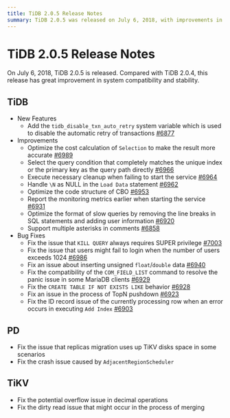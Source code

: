 ```yaml
---
title: TiDB 2.0.5 Release Notes
summary: TiDB 2.0.5 was released on July 6, 2018, with improvements in system compatibility and stability. New features include the `tidb_disable_txn_auto_retry` system variable. Bug fixes address issues with user login, data insertion, and command compatibility. PD and TiKV also received fixes for various issues.
---
```


# TiDB 2.0.5 Release Notes

On July 6, 2018, TiDB 2.0.5 is released. Compared with TiDB 2.0.4, this release has great improvement in system compatibility and stability.

## TiDB

- New Features
    - Add the `tidb_disable_txn_auto_retry` system variable which is used to disable the automatic retry of transactions [#6877](https://github.com/pingcap/tidb/pull/6877)
- Improvements
    - Optimize the cost calculation of `Selection` to make the result more accurate [#6989](https://github.com/pingcap/tidb/pull/6989)
    - Select the query condition that completely matches the unique index or the primary key as the query path directly [#6966](https://github.com/pingcap/tidb/pull/6966)
    - Execute necessary cleanup when failing to start the service [#6964](https://github.com/pingcap/tidb/pull/6964)
    - Handle `\N` as NULL in the `Load Data` statement [#6962](https://github.com/pingcap/tidb/pull/6962)
    - Optimize the code structure of CBO [#6953](https://github.com/pingcap/tidb/pull/6953)
    - Report the monitoring metrics earlier when starting the service [#6931](https://github.com/pingcap/tidb/pull/6931)
    - Optimize the format of slow queries by removing the line breaks in SQL statements and adding user information [#6920](https://github.com/pingcap/tidb/pull/6920)
    - Support multiple asterisks in comments [#6858](https://github.com/pingcap/tidb/pull/6858)
- Bug Fixes
    - Fix the issue that `KILL QUERY` always requires SUPER privilege [#7003](https://github.com/pingcap/tidb/pull/7003)
    - Fix the issue that users might fail to login when the number of users exceeds 1024 [#6986](https://github.com/pingcap/tidb/pull/6986)
    - Fix an issue about inserting unsigned `float`/`double` data [#6940](https://github.com/pingcap/tidb/pull/6940)
    - Fix the compatibility of the `COM_FIELD_LIST` command to resolve the panic issue in some MariaDB clients [#6929](https://github.com/pingcap/tidb/pull/6929)
    - Fix the `CREATE TABLE IF NOT EXISTS LIKE` behavior [#6928](https://github.com/pingcap/tidb/pull/6928)
    - Fix an issue in the process of TopN pushdown [#6923](https://github.com/pingcap/tidb/pull/6923)
    - Fix the ID record issue of the currently processing row when an error occurs in executing `Add Index` [#6903](https://github.com/pingcap/tidb/pull/6903)

## PD

- Fix the issue that replicas migration uses up TiKV disks space in some scenarios
- Fix the crash issue caused by `AdjacentRegionScheduler`

## TiKV

- Fix the potential overflow issue in decimal operations
- Fix the dirty read issue that might occur in the process of merging